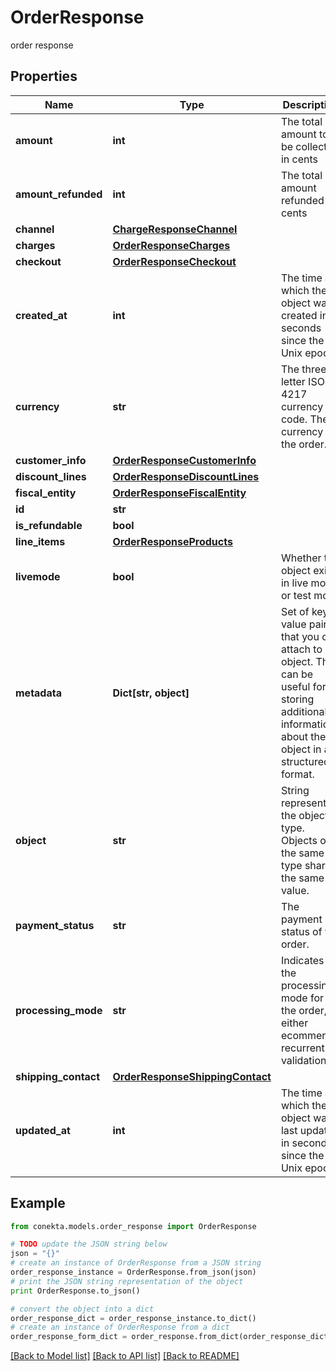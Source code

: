 # OrderResponse

order response

## Properties
Name | Type | Description | Notes
------------ | ------------- | ------------- | -------------
**amount** | **int** | The total amount to be collected in cents | [optional] 
**amount_refunded** | **int** | The total amount refunded in cents | [optional] 
**channel** | [**ChargeResponseChannel**](ChargeResponseChannel.md) |  | [optional] 
**charges** | [**OrderResponseCharges**](OrderResponseCharges.md) |  | [optional] 
**checkout** | [**OrderResponseCheckout**](OrderResponseCheckout.md) |  | [optional] 
**created_at** | **int** | The time at which the object was created in seconds since the Unix epoch | [optional] 
**currency** | **str** | The three-letter ISO 4217 currency code. The currency of the order. | [optional] 
**customer_info** | [**OrderResponseCustomerInfo**](OrderResponseCustomerInfo.md) |  | [optional] 
**discount_lines** | [**OrderResponseDiscountLines**](OrderResponseDiscountLines.md) |  | [optional] 
**fiscal_entity** | [**OrderResponseFiscalEntity**](OrderResponseFiscalEntity.md) |  | [optional] 
**id** | **str** |  | [optional] 
**is_refundable** | **bool** |  | [optional] 
**line_items** | [**OrderResponseProducts**](OrderResponseProducts.md) |  | [optional] 
**livemode** | **bool** | Whether the object exists in live mode or test mode | [optional] 
**metadata** | **Dict[str, object]** | Set of key-value pairs that you can attach to an object. This can be useful for storing additional information about the object in a structured format. | [optional] 
**object** | **str** | String representing the object’s type. Objects of the same type share the same value. | [optional] 
**payment_status** | **str** | The payment status of the order. | [optional] 
**processing_mode** | **str** | Indicates the processing mode for the order, either ecommerce, recurrent or validation. | [optional] 
**shipping_contact** | [**OrderResponseShippingContact**](OrderResponseShippingContact.md) |  | [optional] 
**updated_at** | **int** | The time at which the object was last updated in seconds since the Unix epoch | [optional] 

## Example

```python
from conekta.models.order_response import OrderResponse

# TODO update the JSON string below
json = "{}"
# create an instance of OrderResponse from a JSON string
order_response_instance = OrderResponse.from_json(json)
# print the JSON string representation of the object
print OrderResponse.to_json()

# convert the object into a dict
order_response_dict = order_response_instance.to_dict()
# create an instance of OrderResponse from a dict
order_response_form_dict = order_response.from_dict(order_response_dict)
```
[[Back to Model list]](../README.md#documentation-for-models) [[Back to API list]](../README.md#documentation-for-api-endpoints) [[Back to README]](../README.md)


